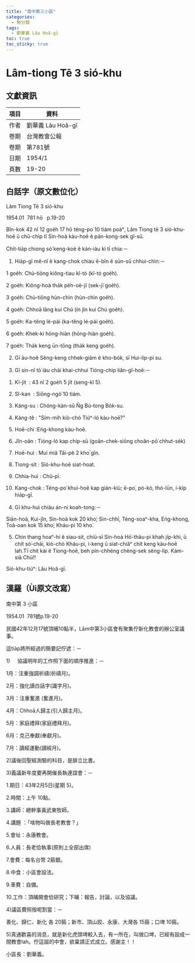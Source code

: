 ```yaml
---
title: "南中第三小區"
categories:
  - 無分類
tags:
  - 劉華義 Lâu Hoâ-gī
toc: true
toc_sticky: true
---
```


# Lâm-tiong Tē 3 sió-khu

## 文獻資訊

| 項目 | 資料 |
|---|---|
| 作者 | 劉華義 Lâu Hoâ-gī |
| 卷期 | 台灣教會公報 |
| 卷期 | 第781號 |
| 日期 | 1954/1 |
| 頁數 | 19-20 |

## 白話字（原文數位化）

Lâm Tiong Tē 3 sió-khu

1954.01  781 hō   p.19-20

Bîn-kok 42 nî 12 goe̍h 17 hō téng-po͘ 10 tiám poàⁿ, Lâm Tiong tē 3 sió-khu-hoē ū chū-chi̍p tī Sin-hoà kàu-hoē ê pān-kong-sek gī-sū.

Chit-tia̍p chiong só͘ keng-koè ê kán-iàu kì tī chia:－

1) Hia̍p-gī mê-nî ê kang-chok chiàu ē-bīn ê sūn-sū chhui-chìn:－

1 goe̍h: Chù-tiōng kiông-tiau kî-tó (kî-tó goe̍h).

2 goe̍h: Kiông-hoà tha̍k pe̍h-oē-jī (sek-jī goe̍h).

3 goe̍h: Chù-tiōng hùn-chìn (hùn-chìn goe̍h).

4 goe̍h: Chhoā lâng kui Chú (ín jîn kui Chú goe̍h).

5 goe̍h: Ka-têng lé-pài (ka-têng lé-pài goe̍h).

6 goe̍h: Khek-kí hōng-hiàn (hōng-hiàn goe̍h).

7 goe̍h: Tha̍k keng ūn-tōng (tha̍k keng goe̍h).

2) Gī āu-hoê Sèng-keng chhek-giām ê kho-bo̍k, sī Hui-li̍p-pí su.

3) Gī sin-nî tō͘ iàu chài khai-chhui Tióng-chip liân-gî-hoē:－

1. Kî-ji̍t  : 43 nî 2 goe̍h 5 ji̍t (seng-kî 5).

2. Sî-kan  : Siōng-ngó͘ 10 tiám.

3. Káng-su : Chóng-kàn-sū N̂g Bú-tong Bo̍k-su.

4. Káng-tê : "Sím-mi̍h kiò-chò Tiúⁿ-ló kàu-hoē?"

5. Hoē-chí :Eńg-khong kàu-hoē.

6. Jîn-oân : Tióng-ló kap chip-sū (goân-chek-siōng choân-pō͘ chhut-se̍k)

7. Hoē-huì : Muí miâ Tâi-pè 2 kho͘ gîn.

8. Tiong-si̍t : Sió-khu-hoē siat-hoat.

9. Chhia-huì : Chū-pī.

10. Kang-chok : Téng-po͘ khui-hoē kap gián-kiù; ē-po͘, pò-kò, thó-lūn, í-ki̍p hia̍p-gī.

4) Gī khu-huì chiàu án-ni koah-tong:－

Siān-hoà, Kui-jîn, Sin-hoà kok 20 kho͘; Sin-chhī, Téng-soaⁿ-kha, Eńg-khong, Toā-oan kok 15 kho͘; Kháu-pi 10 kho͘.

5) Chin thang hoaⁿ-hí ê siau-sit, chiū-sī Sin-hoà Hó͘-thâu-pi khah ji̍p-khì, ū chi̍t só͘-chāi, kiò-chò Kháu-pi, í-keng ū siat-chiâⁿ chi̍t keng kàu-hoē lah.Tī chit kài ê Tiong-hoē, beh pín-chhéng chèng-sek sêng-li̍p. Kám-siā Chú!!

Sió-khu-tiúⁿ: Lâu Hoâ-gī.

## 漢羅（Ùi原文改寫）

南中第 3 小區

1954.01  781號p.19-20

民國42年12月17號頂晡10點半，Lâm中第3小區會有聚集佇新化教會的辦公室議事。

這tia̍p將所經過的簡要記佇遮：－

1)     協議明年的工作照下面的順序推進：－

1月：注重強調祈禱(祈禱月)。

2月：強化讀白話字(識字月)。

3月：注重奮進 (奮進月)。

4月：Chhoā人歸主(引人歸主月)。

5月：家庭禮拜(家庭禮拜月)。

6月：克己奉獻(奉獻月)。

7月：讀經運動(讀經月)。

2)議後回聖經測驗的科目，是腓立比書。

3)義議新年度要再開催長執連誼會：－

1.期日：43年2月5日(星期 5)。

2.時間：上午 10點。

3.講師：總幹事黃武東牧師。

4.講題 ：「啥物叫做長老教會？」

5.會址：永康教會。

6.人員：長老佮執事(原則上全部出席)

7.會費：每名台幣 2箍銀。

8.中食：小區會設法。

9.車費：自備。

10.工作：頂晡開會佮研究；下晡：報告，討論，以及協議。

4)議區費照按呢割當：－

善化、歸仁、新化 各 20箍；新市、頂山跤、永康、大灣各 15箍；口埤 10箍。

5)真通歡喜的消息，就是新化虎頭埤較入去，有一所在，叫做口埤，已經有設成一間教會lah。佇這屆的中會，欲稟請正式成立。感謝主！！

小區長：劉華義。

